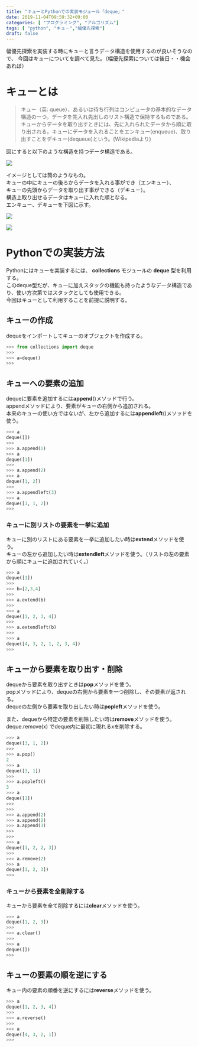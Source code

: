 ```yaml
---
title: "キューとPythonでの実装モジュール「deque」"
date: 2019-11-04T09:59:32+09:00
categories: [ "プログラミング", "アルゴリズム"]
tags: [ "python", "キュー","幅優先探索"]
draft: false
---
```


幅優先探索を実装する時にキューと言うデータ構造を使用するのが良いそうなので、
今回はキューについてを調べて見た。（幅優先探索については後日・・機会あれば）

# キューとは

>キュー（英: queue）、あるいは待ち行列はコンピュータの基本的なデータ構造の一つ。データを先入れ先出しのリスト構造で保持するものである。キューからデータを取り出すときには、先に入れられたデータから順に取り出される。キューにデータを入れることをエンキュー(enqueue)、取り出すことをデキュー(dequeue)という。(Wikipediaより)

図にすると以下のような構造を持つデータ構造である。

![](/img/queue_example.png)

イメージとしては筒のようなもの。  
キューの中にキューの後ろからデータを入れる事ができ（エンキュー）、  
キューの先頭からデータを取り出す事ができる（デキュー）。  
構造上取り出せるデータはキューに入れた順となる。  
エンキュー、デキューを下図に示す。  

![](/img/queue_enqueue.png)

![](/img/queue_dequeue.png)


# Pythonでの実装方法

Pythonにはキューを実装するには、 **collections** モジュールの **deque** 型を利用する。  
このdeque型だが、キューに加えスタックの機能も持ったようなデータ構造であり、使い方次第ではスタックとしても使用できる。  
今回はキューとして利用することを前提に説明する。

## キューの作成

dequeをインポートしてキューのオブジェクトを作成する。

```python
>>> from collections import deque
>>> 
>>> a=deque()
>>> 
```

## キューへの要素の追加

dequeに要素を追加するには**append**()メソッドで行う。  
appendメソッドにより、要素がキューの右側から追加される。  
本来のキューの使い方ではないが、左から追加するには**appendleft**()メソッドを使う。  

```python
>>> a
deque([])
>>> 
>>> a.append(1)
>>> a
deque([1])
>>> 
>>> a.append(2)
>>> a
deque([1, 2])
>>> 
>>> a.appendleft(3)
>>> a
deque([3, 1, 2])
>>> 
```

### キューに別リストの要素を一挙に追加

キューに別のリストにある要素を一挙に追加したい時は**extend**メソッドを使う。  
キューの左から追加したい時は**extendleft**メソッドを使う。（リストの左の要素から順にキューに追加されていく。）
```python
>>> a
deque([1])
>>> 
>>> b=[2,3,4]
>>> 
>>> a.extend(b)
>>> 
>>> a
deque([1, 2, 3, 4])
>>> 
>>> a.extendleft(b)
>>> 
>>> a
deque([4, 3, 2, 1, 2, 3, 4])
>>> 
```

## キューから要素を取り出す・削除

dequeから要素を取り出すときは**pop**メソッドを使う。  
popメソッドにより、dequeの右側から要素を一つ削除し、その要素が返される。  
dequeの左側から要素を取り出したい時は**popleft**メソッドを使う。

また、dequeから特定の要素を削除したい時は**remove**メソッドを使う。  
deque.remove(x) でdeque内に最初に現れるxを削除する。

```python
>>> a
deque([3, 1, 2])
>>> 
>>> a.pop()
2
>>> a
deque([3, 1])
>>> 
>>> a.popleft()
3
>>> a
deque([1])
>>> 
>>> 
>>> a.append(2)
>>> a.append(2)
>>> a.append(3)
>>> 
>>> 
>>> a
deque([1, 2, 2, 3])
>>> 
>>> a.remove(2)
>>> a
deque([1, 2, 3])
>>> 
```

### キューから要素を全削除する

キューから要素を全て削除するには**clear**メソッドを使う。

```python
>>> a
deque([1, 2, 3])
>>> 
>>> a.clear()
>>> 
>>> a
deque([])
>>> 
```

## キューの要素の順を逆にする

キュー内の要素の順番を逆にするには**reverse**メソッドを使う。

```python
>>> a
deque([1, 2, 3, 4])
>>> 
>>> a.reverse()
>>> 
>>> a
deque([4, 3, 2, 1])
>>> 
```

